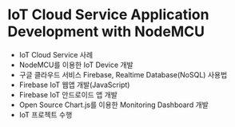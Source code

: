 # IoT Cloud Service Application Development with NodeMCU

- IoT Cloud Service 사례
- NodeMCU를 이용한 IoT Device 개발
- 구글 클라우드 서비스 Firebase, Realtime Database(NoSQL) 사용법
- Firebase IoT 웹앱 개발(JavaScript)
- Firebase IoT 안드로이드 앱 개발
- Open Source Chart.js를 이용한 Monitoring Dashboard 개발
- IoT 프로젝트 수행

  
